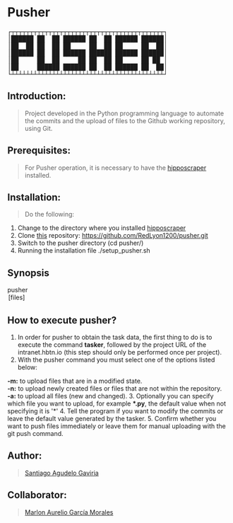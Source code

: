 # Pusher

<pre>
┌┬┬┬┬┬┬┬┬┬┬┬┬┬┬┬┬┬┬┬┬┬┬┬┬┬┬┬┬┬┬┬┬┬┬┬┬┬┬┬┬┬┐
│██████ ██  ██ ██████ ██  ██ ██████ ██████│
│██  ██ ██  ██ ██     ██  ██ ██     ██  ██│
│██████ ██  ██ ██████ ██████ ██████ ██████│
│██     ██  ██     ██ ██  ██ ██     ██ ██ │
│██     ██████ ██████ ██  ██ ██████ ██  ██│
└┴┴┴┴┴┴┴┴┴┴┴┴┴┴┴┴┴┴┴┴┴┴┴┴┴┴┴┴┴┴┴┴┴┴┴┴┴┴┴┴┴┘
</pre>


## Introduction:

> Project developed in the Python programming language to automate the commits and the upload of files to the Github working repository, using Git.

## Prerequisites:

> For Pusher operation, it is necessary to have the [hipposcraper](https://github.com/kai-dg/hipposcraper.git) installed.

## Installation:

> Do the following:
1. Change to the directory where you installed [hipposcraper](https://github.com/kai-dg/hipposcraper.git)
2. Clone [this](https://github.com/RedLyon1200/pusher.git) repository: https://github.com/RedLyon1200/pusher.git
3. Switch to the pusher directory (cd pusher/)
4. Running the installation file ./setup_pusher.sh

## Synopsis

pusher <option> [files]

## How to execute pusher?  

1. In order for pusher to obtain the task data, the first thing to do is to execute the command __tasker__, followed by the project URL of the intranet.hbtn.io (this step should only be performed once per project).
2. With the pusher command you must select one of the options listed below:

__-m:__ to upload files that are in a modified state.  
__-n:__ to upload newly created files or files that are not within the repository.  
__-a:__ to upload all files (new and changed). 
3. Optionally you can specify which file you want to upload, for example __*.py__, the default value when not specifying it is '*'
4. Tell the program if you want to modify the commits or leave the default value generated by the tasker.
5. Confirm whether you want to push files immediately or leave them for manual uploading with the git push command.


## Author:
> [Santiago Agudelo Gaviria](https://github.com/RedLyon1200)


## Collaborator:
> [Marlon Aurelio García Morales](https://github.com/clasesucatmarlon)



